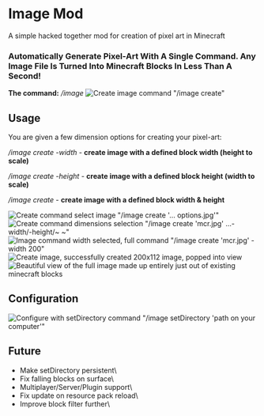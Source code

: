 # Image Mod

A simple hacked together mod for creation of pixel art in Minecraft

### Automatically Generate Pixel-Art With A Single Command. Any Image File Is Turned Into Minecraft Blocks In Less Than A Second!

**The command:** _/image_
![Create image command "/image create"](https://cdn.modrinth.com/data/cached_images/c0e8f666f7a00f7131775be5530eade6828abfa1.jpeg)

## Usage
You are given a few dimension options for creating your pixel-art:

_/image create <ImagePath> -width <width>_ - **create image with a defined block width (height to scale)**

_/image create <ImagePath> -height <height>_ - **create image with a defined block height (width to scale)**

_/image create <ImagePath> <width> <height>_ - **create image with a defined block width & height**

![Create command select image "/image create '... options.jpg'"](https://cdn.modrinth.com/data/cached_images/b930d8199e6e8ee1905d5cd4780d7afeedc021fe.jpeg)
![Create command dimensions selection "/image create 'mcr.jpg' ...-width/-height/~ ~"](https://cdn.modrinth.com/data/cached_images/3f3a69c86810fbd6fb2b8c6789a55c9dacc3152f.jpeg)
![Image command width selected, full command "/image create 'mcr.jpg' -width 200"](https://cdn.modrinth.com/data/cached_images/ed60edfc37111532c55eb26fdc0dfef032face1d.jpeg)
![Create image, successfully created 200x112 image, popped into view](https://cdn.modrinth.com/data/cached_images/e589445afff30e887f2ea408233ef3ae5f2f2273.jpeg)
![Beautiful view of the full image made up entirely just out of existing minecraft blocks](https://cdn.modrinth.com/data/cached_images/45f1821989f8fef612eeb18424f554e9ddcfbdab.jpeg)

## Configuration
![Configure with setDirectory command "/image setDirectory 'path on your computer'"](https://cdn.modrinth.com/data/cached_images/e91eb5773bf42205ff1673692bfaa40ff10bef35.jpeg)

## Future
- Make setDirectory persistent\
- Fix falling blocks on surface\
- Multiplayer/Server/Plugin support\
- Fix update on resource pack reload\
- Improve block filter further\